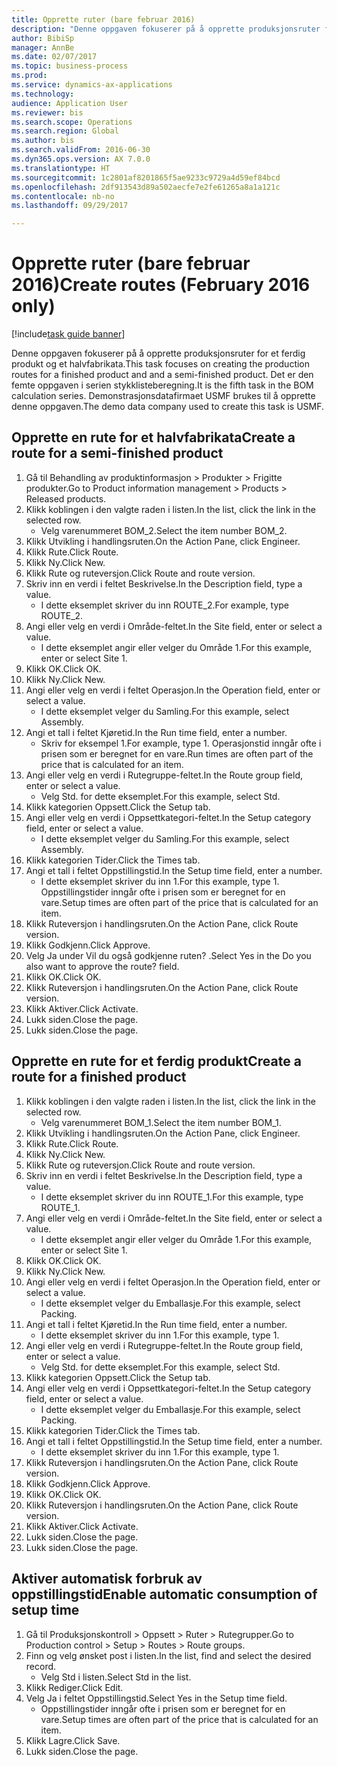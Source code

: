 ```yaml
--- 
title: Opprette ruter (bare februar 2016)
description: "Denne oppgaven fokuserer på å opprette produksjonsruter for et ferdig produkt og et halvfabrikata."
author: BibiSp
manager: AnnBe
ms.date: 02/07/2017
ms.topic: business-process
ms.prod: 
ms.service: dynamics-ax-applications
ms.technology: 
audience: Application User
ms.reviewer: bis
ms.search.scope: Operations
ms.search.region: Global
ms.author: bis
ms.search.validFrom: 2016-06-30
ms.dyn365.ops.version: AX 7.0.0
ms.translationtype: HT
ms.sourcegitcommit: 1c2801af8201865f5ae9233c9729a4d59ef84bcd
ms.openlocfilehash: 2df913543d89a502aecfe7e2fe61265a8a1a121c
ms.contentlocale: nb-no
ms.lasthandoff: 09/29/2017

---
```

# <a name="create-routes-february-2016-only"></a><span data-ttu-id="52ba4-103">Opprette ruter (bare februar 2016)</span><span class="sxs-lookup"><span data-stu-id="52ba4-103">Create routes (February 2016 only)</span></span>

[!include[task guide banner](../../includes/task-guide-banner.md)]

<span data-ttu-id="52ba4-104">Denne oppgaven fokuserer på å opprette produksjonsruter for et ferdig produkt og et halvfabrikata.</span><span class="sxs-lookup"><span data-stu-id="52ba4-104">This task focuses on creating the production routes for a finished product and and a semi-finished product.</span></span> <span data-ttu-id="52ba4-105">Det er den femte oppgaven i serien stykklisteberegning.</span><span class="sxs-lookup"><span data-stu-id="52ba4-105">It is the fifth task in the BOM calculation series.</span></span> <span data-ttu-id="52ba4-106">Demonstrasjonsdatafirmaet USMF brukes til å opprette denne oppgaven.</span><span class="sxs-lookup"><span data-stu-id="52ba4-106">The demo data company used to create this task is USMF.</span></span>


## <a name="create-a-route-for-a-semi-finished-product"></a><span data-ttu-id="52ba4-107">Opprette en rute for et halvfabrikata</span><span class="sxs-lookup"><span data-stu-id="52ba4-107">Create a route for a semi-finished product</span></span>
1. <span data-ttu-id="52ba4-108">Gå til Behandling av produktinformasjon > Produkter > Frigitte produkter.</span><span class="sxs-lookup"><span data-stu-id="52ba4-108">Go to Product information management > Products > Released products.</span></span>
2. <span data-ttu-id="52ba4-109">Klikk koblingen i den valgte raden i listen.</span><span class="sxs-lookup"><span data-stu-id="52ba4-109">In the list, click the link in the selected row.</span></span>
    * <span data-ttu-id="52ba4-110">Velg varenummeret BOM_2.</span><span class="sxs-lookup"><span data-stu-id="52ba4-110">Select the item number BOM_2.</span></span>  
3. <span data-ttu-id="52ba4-111">Klikk Utvikling i handlingsruten.</span><span class="sxs-lookup"><span data-stu-id="52ba4-111">On the Action Pane, click Engineer.</span></span>
4. <span data-ttu-id="52ba4-112">Klikk Rute.</span><span class="sxs-lookup"><span data-stu-id="52ba4-112">Click Route.</span></span>
5. <span data-ttu-id="52ba4-113">Klikk Ny.</span><span class="sxs-lookup"><span data-stu-id="52ba4-113">Click New.</span></span>
6. <span data-ttu-id="52ba4-114">Klikk Rute og ruteversjon.</span><span class="sxs-lookup"><span data-stu-id="52ba4-114">Click Route and route version.</span></span>
7. <span data-ttu-id="52ba4-115">Skriv inn en verdi i feltet Beskrivelse.</span><span class="sxs-lookup"><span data-stu-id="52ba4-115">In the Description field, type a value.</span></span>
    * <span data-ttu-id="52ba4-116">I dette eksemplet skriver du inn ROUTE_2.</span><span class="sxs-lookup"><span data-stu-id="52ba4-116">For example, type ROUTE_2.</span></span>  
8. <span data-ttu-id="52ba4-117">Angi eller velg en verdi i Område-feltet.</span><span class="sxs-lookup"><span data-stu-id="52ba4-117">In the Site field, enter or select a value.</span></span>
    * <span data-ttu-id="52ba4-118">I dette eksemplet angir eller velger du Område 1.</span><span class="sxs-lookup"><span data-stu-id="52ba4-118">For this example, enter or select Site 1.</span></span>  
9. <span data-ttu-id="52ba4-119">Klikk OK.</span><span class="sxs-lookup"><span data-stu-id="52ba4-119">Click OK.</span></span>
10. <span data-ttu-id="52ba4-120">Klikk Ny.</span><span class="sxs-lookup"><span data-stu-id="52ba4-120">Click New.</span></span>
11. <span data-ttu-id="52ba4-121">Angi eller velg en verdi i feltet Operasjon.</span><span class="sxs-lookup"><span data-stu-id="52ba4-121">In the Operation field, enter or select a value.</span></span>
    * <span data-ttu-id="52ba4-122">I dette eksemplet velger du Samling.</span><span class="sxs-lookup"><span data-stu-id="52ba4-122">For this example, select Assembly.</span></span>  
12. <span data-ttu-id="52ba4-123">Angi et tall i feltet Kjøretid.</span><span class="sxs-lookup"><span data-stu-id="52ba4-123">In the Run time field, enter a number.</span></span>
    * <span data-ttu-id="52ba4-124">Skriv for eksempel 1.</span><span class="sxs-lookup"><span data-stu-id="52ba4-124">For example, type 1.</span></span> <span data-ttu-id="52ba4-125">Operasjonstid inngår ofte i prisen som er beregnet for en vare.</span><span class="sxs-lookup"><span data-stu-id="52ba4-125">Run times are often part of the price that is calculated for an item.</span></span>  
13. <span data-ttu-id="52ba4-126">Angi eller velg en verdi i Rutegruppe-feltet.</span><span class="sxs-lookup"><span data-stu-id="52ba4-126">In the Route group field, enter or select a value.</span></span>
    * <span data-ttu-id="52ba4-127">Velg Std. for dette eksemplet.</span><span class="sxs-lookup"><span data-stu-id="52ba4-127">For this example, select Std.</span></span>  
14. <span data-ttu-id="52ba4-128">Klikk kategorien Oppsett.</span><span class="sxs-lookup"><span data-stu-id="52ba4-128">Click the Setup tab.</span></span>
15. <span data-ttu-id="52ba4-129">Angi eller velg en verdi i Oppsettkategori-feltet.</span><span class="sxs-lookup"><span data-stu-id="52ba4-129">In the Setup category field, enter or select a value.</span></span>
    * <span data-ttu-id="52ba4-130">I dette eksemplet velger du Samling.</span><span class="sxs-lookup"><span data-stu-id="52ba4-130">For this example, select Assembly.</span></span>  
16. <span data-ttu-id="52ba4-131">Klikk kategorien Tider.</span><span class="sxs-lookup"><span data-stu-id="52ba4-131">Click the Times tab.</span></span>
17. <span data-ttu-id="52ba4-132">Angi et tall i feltet Oppstillingstid.</span><span class="sxs-lookup"><span data-stu-id="52ba4-132">In the Setup time field, enter a number.</span></span>
    * <span data-ttu-id="52ba4-133">I dette eksemplet skriver du inn 1.</span><span class="sxs-lookup"><span data-stu-id="52ba4-133">For this example, type 1.</span></span> <span data-ttu-id="52ba4-134">Oppstillingstider inngår ofte i prisen som er beregnet for en vare.</span><span class="sxs-lookup"><span data-stu-id="52ba4-134">Setup times are often part of the price that is calculated for an item.</span></span>  
18. <span data-ttu-id="52ba4-135">Klikk Ruteversjon i handlingsruten.</span><span class="sxs-lookup"><span data-stu-id="52ba4-135">On the Action Pane, click Route version.</span></span>
19. <span data-ttu-id="52ba4-136">Klikk Godkjenn.</span><span class="sxs-lookup"><span data-stu-id="52ba4-136">Click Approve.</span></span>
20. <span data-ttu-id="52ba4-137">Velg Ja under Vil du også godkjenne ruten? .</span><span class="sxs-lookup"><span data-stu-id="52ba4-137">Select Yes in the Do you also want to approve the route? field.</span></span>
21. <span data-ttu-id="52ba4-138">Klikk OK.</span><span class="sxs-lookup"><span data-stu-id="52ba4-138">Click OK.</span></span>
22. <span data-ttu-id="52ba4-139">Klikk Ruteversjon i handlingsruten.</span><span class="sxs-lookup"><span data-stu-id="52ba4-139">On the Action Pane, click Route version.</span></span>
23. <span data-ttu-id="52ba4-140">Klikk Aktiver.</span><span class="sxs-lookup"><span data-stu-id="52ba4-140">Click Activate.</span></span>
24. <span data-ttu-id="52ba4-141">Lukk siden.</span><span class="sxs-lookup"><span data-stu-id="52ba4-141">Close the page.</span></span>
25. <span data-ttu-id="52ba4-142">Lukk siden.</span><span class="sxs-lookup"><span data-stu-id="52ba4-142">Close the page.</span></span>

## <a name="create-a-route-for-a-finished-product"></a><span data-ttu-id="52ba4-143">Opprette en rute for et ferdig produkt</span><span class="sxs-lookup"><span data-stu-id="52ba4-143">Create a route for a finished product</span></span>
1. <span data-ttu-id="52ba4-144">Klikk koblingen i den valgte raden i listen.</span><span class="sxs-lookup"><span data-stu-id="52ba4-144">In the list, click the link in the selected row.</span></span>
    * <span data-ttu-id="52ba4-145">Velg varenummeret BOM_1.</span><span class="sxs-lookup"><span data-stu-id="52ba4-145">Select the item number BOM_1.</span></span>  
2. <span data-ttu-id="52ba4-146">Klikk Utvikling i handlingsruten.</span><span class="sxs-lookup"><span data-stu-id="52ba4-146">On the Action Pane, click Engineer.</span></span>
3. <span data-ttu-id="52ba4-147">Klikk Rute.</span><span class="sxs-lookup"><span data-stu-id="52ba4-147">Click Route.</span></span>
4. <span data-ttu-id="52ba4-148">Klikk Ny.</span><span class="sxs-lookup"><span data-stu-id="52ba4-148">Click New.</span></span>
5. <span data-ttu-id="52ba4-149">Klikk Rute og ruteversjon.</span><span class="sxs-lookup"><span data-stu-id="52ba4-149">Click Route and route version.</span></span>
6. <span data-ttu-id="52ba4-150">Skriv inn en verdi i feltet Beskrivelse.</span><span class="sxs-lookup"><span data-stu-id="52ba4-150">In the Description field, type a value.</span></span>
    * <span data-ttu-id="52ba4-151">I dette eksemplet skriver du inn ROUTE_1.</span><span class="sxs-lookup"><span data-stu-id="52ba4-151">For this example, type ROUTE_1.</span></span>  
7. <span data-ttu-id="52ba4-152">Angi eller velg en verdi i Område-feltet.</span><span class="sxs-lookup"><span data-stu-id="52ba4-152">In the Site field, enter or select a value.</span></span>
    * <span data-ttu-id="52ba4-153">I dette eksemplet angir eller velger du Område 1.</span><span class="sxs-lookup"><span data-stu-id="52ba4-153">For this example, enter or select Site 1.</span></span>  
8. <span data-ttu-id="52ba4-154">Klikk OK.</span><span class="sxs-lookup"><span data-stu-id="52ba4-154">Click OK.</span></span>
9. <span data-ttu-id="52ba4-155">Klikk Ny.</span><span class="sxs-lookup"><span data-stu-id="52ba4-155">Click New.</span></span>
10. <span data-ttu-id="52ba4-156">Angi eller velg en verdi i feltet Operasjon.</span><span class="sxs-lookup"><span data-stu-id="52ba4-156">In the Operation field, enter or select a value.</span></span>
    * <span data-ttu-id="52ba4-157">I dette eksemplet velger du Emballasje.</span><span class="sxs-lookup"><span data-stu-id="52ba4-157">For this example, select Packing.</span></span>  
11. <span data-ttu-id="52ba4-158">Angi et tall i feltet Kjøretid.</span><span class="sxs-lookup"><span data-stu-id="52ba4-158">In the Run time field, enter a number.</span></span>
    * <span data-ttu-id="52ba4-159">I dette eksemplet skriver du inn 1.</span><span class="sxs-lookup"><span data-stu-id="52ba4-159">For this example, type 1.</span></span>  
12. <span data-ttu-id="52ba4-160">Angi eller velg en verdi i Rutegruppe-feltet.</span><span class="sxs-lookup"><span data-stu-id="52ba4-160">In the Route group field, enter or select a value.</span></span>
    * <span data-ttu-id="52ba4-161">Velg Std. for dette eksemplet.</span><span class="sxs-lookup"><span data-stu-id="52ba4-161">For this example, select Std.</span></span>  
13. <span data-ttu-id="52ba4-162">Klikk kategorien Oppsett.</span><span class="sxs-lookup"><span data-stu-id="52ba4-162">Click the Setup tab.</span></span>
14. <span data-ttu-id="52ba4-163">Angi eller velg en verdi i Oppsettkategori-feltet.</span><span class="sxs-lookup"><span data-stu-id="52ba4-163">In the Setup category field, enter or select a value.</span></span>
    * <span data-ttu-id="52ba4-164">I dette eksemplet velger du Emballasje.</span><span class="sxs-lookup"><span data-stu-id="52ba4-164">For this example, select Packing.</span></span>  
15. <span data-ttu-id="52ba4-165">Klikk kategorien Tider.</span><span class="sxs-lookup"><span data-stu-id="52ba4-165">Click the Times tab.</span></span>
16. <span data-ttu-id="52ba4-166">Angi et tall i feltet Oppstillingstid.</span><span class="sxs-lookup"><span data-stu-id="52ba4-166">In the Setup time field, enter a number.</span></span>
    * <span data-ttu-id="52ba4-167">I dette eksemplet skriver du inn 1.</span><span class="sxs-lookup"><span data-stu-id="52ba4-167">For this example, type 1.</span></span>  
17. <span data-ttu-id="52ba4-168">Klikk Ruteversjon i handlingsruten.</span><span class="sxs-lookup"><span data-stu-id="52ba4-168">On the Action Pane, click Route version.</span></span>
18. <span data-ttu-id="52ba4-169">Klikk Godkjenn.</span><span class="sxs-lookup"><span data-stu-id="52ba4-169">Click Approve.</span></span>
19. <span data-ttu-id="52ba4-170">Klikk OK.</span><span class="sxs-lookup"><span data-stu-id="52ba4-170">Click OK.</span></span>
20. <span data-ttu-id="52ba4-171">Klikk Ruteversjon i handlingsruten.</span><span class="sxs-lookup"><span data-stu-id="52ba4-171">On the Action Pane, click Route version.</span></span>
21. <span data-ttu-id="52ba4-172">Klikk Aktiver.</span><span class="sxs-lookup"><span data-stu-id="52ba4-172">Click Activate.</span></span>
22. <span data-ttu-id="52ba4-173">Lukk siden.</span><span class="sxs-lookup"><span data-stu-id="52ba4-173">Close the page.</span></span>
23. <span data-ttu-id="52ba4-174">Lukk siden.</span><span class="sxs-lookup"><span data-stu-id="52ba4-174">Close the page.</span></span>

## <a name="enable-automatic-consumption-of-setup-time"></a><span data-ttu-id="52ba4-175">Aktiver automatisk forbruk av oppstillingstid</span><span class="sxs-lookup"><span data-stu-id="52ba4-175">Enable automatic consumption of setup time</span></span>
1. <span data-ttu-id="52ba4-176">Gå til Produksjonskontroll > Oppsett > Ruter > Rutegrupper.</span><span class="sxs-lookup"><span data-stu-id="52ba4-176">Go to Production control > Setup > Routes > Route groups.</span></span>
2. <span data-ttu-id="52ba4-177">Finn og velg ønsket post i listen.</span><span class="sxs-lookup"><span data-stu-id="52ba4-177">In the list, find and select the desired record.</span></span>
    * <span data-ttu-id="52ba4-178">Velg Std i listen.</span><span class="sxs-lookup"><span data-stu-id="52ba4-178">Select Std in the list.</span></span>  
3. <span data-ttu-id="52ba4-179">Klikk Rediger.</span><span class="sxs-lookup"><span data-stu-id="52ba4-179">Click Edit.</span></span>
4. <span data-ttu-id="52ba4-180">Velg Ja i feltet Oppstillingstid.</span><span class="sxs-lookup"><span data-stu-id="52ba4-180">Select Yes in the Setup time field.</span></span>
    * <span data-ttu-id="52ba4-181">Oppstillingstider inngår ofte i prisen som er beregnet for en vare.</span><span class="sxs-lookup"><span data-stu-id="52ba4-181">Setup times are often part of the price that is calculated for an item.</span></span>  
5. <span data-ttu-id="52ba4-182">Klikk Lagre.</span><span class="sxs-lookup"><span data-stu-id="52ba4-182">Click Save.</span></span>
6. <span data-ttu-id="52ba4-183">Lukk siden.</span><span class="sxs-lookup"><span data-stu-id="52ba4-183">Close the page.</span></span>


